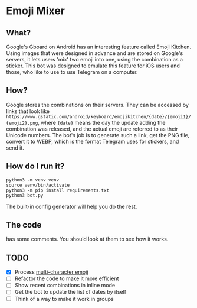 # Emoji Mixer 

## What?

Google's Gboard on Android has an interesting feature called Emoji Kitchen. Using images that were designed in advance and are stored on Google's servers, it lets users 'mix' two emoji into one, using the combination as a sticker. This bot was designed to emulate this feature for iOS users and those, who like to use to use Telegram on a computer.

## How?

Google stores the combinations on their servers. They can be accessed by links that look like `https://www.gstatic.com/android/keyboard/emojikitchen/{date}/{emoji1}/{emoji2}.png`, where `{date}` means the day the update adding the combination was released, and the actual emoji are referred to as their Unicode numbers. The bot's job is to generate such a link, get the PNG file, convert it to WEBP, which is the format Telegram uses for stickers, and send it.

## How do I run it?
```
python3 -m venv venv
source venv/bin/activate
python3 -m pip install requirements.txt
python3 bot.py
```
The built-in config generator will help you do the rest.

## The code
has some comments. You should look at them to see how it works.

## TODO
- [x] Process [multi-character emoji](https://emojipedia.org/variation-selector-16/)
- [ ] Refactor the code to make it more efficient
- [ ] Show recent combinations in inline mode
- [ ] Get the bot to update the list of dates by itself
- [ ] Think of a way to make it work in groups